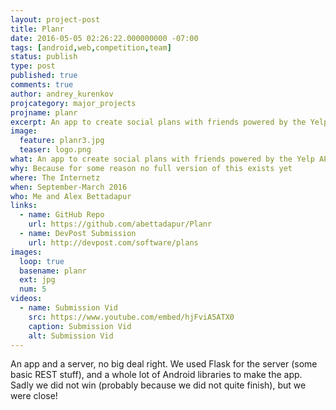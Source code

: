 ```yaml
---
layout: project-post
title: Planr
date: 2016-05-05 02:26:22.000000000 -07:00
tags: [android,web,competition,team]
status: publish
type: post
published: true
comments: true
author: andrey_kurenkov
projcategory: major_projects
projname: planr
excerpt: An app to create social plans with friends powered by the Yelp API
image:
  feature: planr3.jpg
  teaser: logo.png
what: An app to create social plans with friends powered by the Yelp API
why: Because for some reason no full version of this exists yet
where: The Internetz
when: September-March 2016
who: Me and Alex Bettadapur
links:
  - name: GitHub Repo
    url: https://github.com/abettadapur/Planr
  - name: DevPost Submission
    url: http://devpost.com/software/plans
images:
  loop: true
  basename: planr
  ext: jpg
  num: 5
videos:
  - name: Submission Vid
    src: https://www.youtube.com/embed/hjFviA5ATX0
    caption: Submission Vid
    alt: Submission Vid
---
```

An app and a server, no big deal right. We used Flask for the server (some basic REST stuff), and a whole lot of Android libraries to make the app. Sadly we did not win (probably because we did not quite finish), but we were close!
